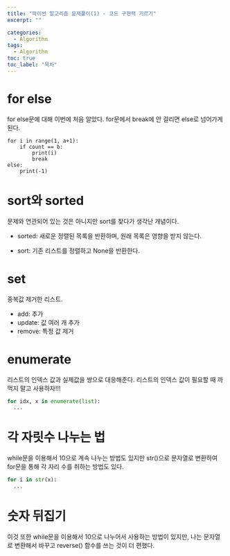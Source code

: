 ```yaml
---
title: "파이썬 알고리즘 문제풀이(1) - 코드 구현력 기르기"
excerpt: ""

categories:
  - Algorithm
tags:
  - Algorithm
toc: true
toc_label: "목차"
---
```


# for else

for else문에 대해 이번에 처음 알았다. for문에서 break에 안 걸리면 else로 넘어가게 된다.

```
for i in range(1, a+1):
    if count == b:
        print(i)
        break
else:
    print(-1)
```

# sort와 sorted

문제와 연관되어 있는 것은 아니지만 sort를 찾다가 생각난 개념이다.

- sorted: 새로운 정렬된 목록을 반환하며, 원래 목록은 영향을 받지 않는다.

- sort: 기존 리스트를 정렬하고 None을 반환한다.

# set

중복값 제거한 리스트.

- add: 추가
- update: 값 여러 개 추가
- remove: 특정 값 제거

# enumerate

리스트의 인덱스 값과 실제값을 쌍으로 대응해준다. 리스트의 인덱스 값이 필요할 때 까먹지 말고 사용하자!!!

```python
for idx, x in enumerate(list):
  ...
```

# 각 자릿수 나누는 법

while문을 이용해서 10으로 계속 나누는 방법도 있지만 str()으로 문자열로 변환하여 for문을 통해 각 자리 수를 취하는 방법도 있다.

```python
for i in str(x):
  ...
```

# 숫자 뒤집기

이것 또한 while문을 이용해서 10으로 나누어서 사용하는 방법이 있지만, 나는 문자열로 변환해서 바꾸고 reverse() 함수를 쓰는 것이 더 편했다.